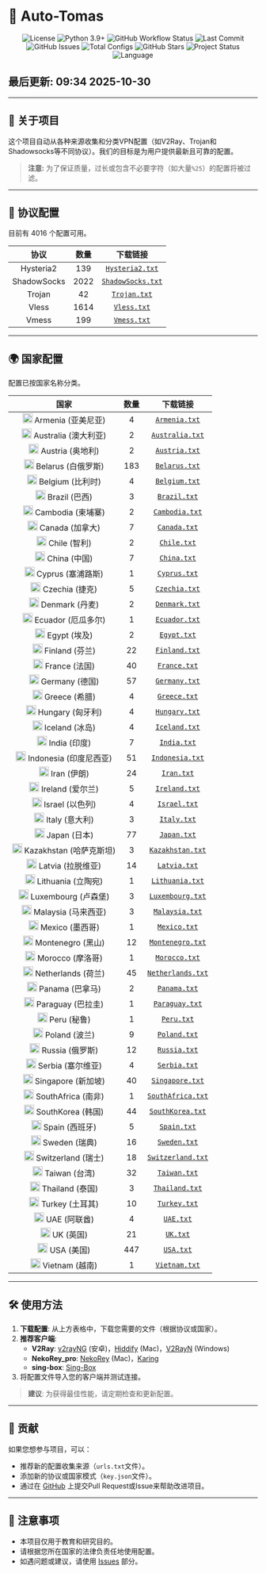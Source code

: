# 🚀 Auto-Tomas

<p align="center">
  <img src="https://img.shields.io/github/license/areyrteuurt/Auto-Tomas?style=flat-square&color=blue" alt="License" />
  <img src="https://img.shields.io/badge/python-3.9%2B-3776AB?style=flat-square&logo=python" alt="Python 3.9+" />
  <img src="https://img.shields.io/github/actions/workflow/status/areyrteuurt/Auto-Tomas/scraper.yml?style=flat-square" alt="GitHub Workflow Status" />
  <img src="https://img.shields.io/github/last-commit/areyrteuurt/Auto-Tomas?style=flat-square" alt="Last Commit" />
  <br>
  <img src="https://img.shields.io/github/issues/areyrteuurt/Auto-Tomas?style=flat-square" alt="GitHub Issues" />
  <img src="https://img.shields.io/badge/Configs-4016-blue?style=flat-square" alt="Total Configs" />
  <img src="https://img.shields.io/github/stars/areyrteuurt/Auto-Tomas?style=social" alt="GitHub Stars" />
  <img src="https://img.shields.io/badge/status-active-brightgreen?style=flat-square" alt="Project Status" />
  <img src="https://img.shields.io/badge/language-中文%20%26%20English-007EC6?style=flat-square" alt="Language" />
</p>

## 最后更新: 09:34 2025-10-30

---

## 📖 关于项目
这个项目自动从各种来源收集和分类VPN配置（如V2Ray、Trojan和Shadowsocks等不同协议）。我们的目标是为用户提供最新且可靠的配置。

> **注意:** 为了保证质量，过长或包含不必要字符（如大量`%25`）的配置将被过滤。

---

## 📁 协议配置
目前有 4016 个配置可用。

<div align="center">

| 协议 | 数量 | 下载链接 |
|:-------:|:-----:|:------------:|
| Hysteria2 | 139 | [`Hysteria2.txt`](https://raw.githubusercontent.com/areyrteuurt/Auto-Tomas/refs/heads/main/configs/protocols/Hysteria2.txt) |
| ShadowSocks | 2022 | [`ShadowSocks.txt`](https://raw.githubusercontent.com/areyrteuurt/Auto-Tomas/refs/heads/main/configs/protocols/ShadowSocks.txt) |
| Trojan | 42 | [`Trojan.txt`](https://raw.githubusercontent.com/areyrteuurt/Auto-Tomas/refs/heads/main/configs/protocols/Trojan.txt) |
| Vless | 1614 | [`Vless.txt`](https://raw.githubusercontent.com/areyrteuurt/Auto-Tomas/refs/heads/main/configs/protocols/Vless.txt) |
| Vmess | 199 | [`Vmess.txt`](https://raw.githubusercontent.com/areyrteuurt/Auto-Tomas/refs/heads/main/configs/protocols/Vmess.txt) |
</div>

---


## 🌍 国家配置
配置已按国家名称分类。

<div align="center">

| 国家 | 数量 | 下载链接 |
|:----:|:-----:|:------------:|
| <img src="https://flagcdn.com/w20/am.png" width="20" alt="Armenia flag">  Armenia (亚美尼亚) | 4 | [`Armenia.txt`](https://raw.githubusercontent.com/areyrteuurt/Auto-Tomas/refs/heads/main/configs/countries/Armenia.txt) |
| <img src="https://flagcdn.com/w20/au.png" width="20" alt="Australia flag">  Australia (澳大利亚) | 2 | [`Australia.txt`](https://raw.githubusercontent.com/areyrteuurt/Auto-Tomas/refs/heads/main/configs/countries/Australia.txt) |
| <img src="https://flagcdn.com/w20/at.png" width="20" alt="Austria flag">  Austria (奥地利) | 2 | [`Austria.txt`](https://raw.githubusercontent.com/areyrteuurt/Auto-Tomas/refs/heads/main/configs/countries/Austria.txt) |
| <img src="https://flagcdn.com/w20/by.png" width="20" alt="Belarus flag">  Belarus (白俄罗斯) | 183 | [`Belarus.txt`](https://raw.githubusercontent.com/areyrteuurt/Auto-Tomas/refs/heads/main/configs/countries/Belarus.txt) |
| <img src="https://flagcdn.com/w20/be.png" width="20" alt="Belgium flag">  Belgium (比利时) | 4 | [`Belgium.txt`](https://raw.githubusercontent.com/areyrteuurt/Auto-Tomas/refs/heads/main/configs/countries/Belgium.txt) |
| <img src="https://flagcdn.com/w20/br.png" width="20" alt="Brazil flag">  Brazil (巴西) | 3 | [`Brazil.txt`](https://raw.githubusercontent.com/areyrteuurt/Auto-Tomas/refs/heads/main/configs/countries/Brazil.txt) |
| <img src="https://flagcdn.com/w20/kh.png" width="20" alt="Cambodia flag">  Cambodia (柬埔寨) | 2 | [`Cambodia.txt`](https://raw.githubusercontent.com/areyrteuurt/Auto-Tomas/refs/heads/main/configs/countries/Cambodia.txt) |
| <img src="https://flagcdn.com/w20/ca.png" width="20" alt="Canada flag">  Canada (加拿大) | 7 | [`Canada.txt`](https://raw.githubusercontent.com/areyrteuurt/Auto-Tomas/refs/heads/main/configs/countries/Canada.txt) |
| <img src="https://flagcdn.com/w20/cl.png" width="20" alt="Chile flag">  Chile (智利) | 2 | [`Chile.txt`](https://raw.githubusercontent.com/areyrteuurt/Auto-Tomas/refs/heads/main/configs/countries/Chile.txt) |
| <img src="https://flagcdn.com/w20/cn.png" width="20" alt="China flag">  China (中国) | 7 | [`China.txt`](https://raw.githubusercontent.com/areyrteuurt/Auto-Tomas/refs/heads/main/configs/countries/China.txt) |
| <img src="https://flagcdn.com/w20/cy.png" width="20" alt="Cyprus flag">  Cyprus (塞浦路斯) | 1 | [`Cyprus.txt`](https://raw.githubusercontent.com/areyrteuurt/Auto-Tomas/refs/heads/main/configs/countries/Cyprus.txt) |
| <img src="https://flagcdn.com/w20/cz.png" width="20" alt="Czechia flag">  Czechia (捷克) | 5 | [`Czechia.txt`](https://raw.githubusercontent.com/areyrteuurt/Auto-Tomas/refs/heads/main/configs/countries/Czechia.txt) |
| <img src="https://flagcdn.com/w20/dk.png" width="20" alt="Denmark flag">  Denmark (丹麦) | 2 | [`Denmark.txt`](https://raw.githubusercontent.com/areyrteuurt/Auto-Tomas/refs/heads/main/configs/countries/Denmark.txt) |
| <img src="https://flagcdn.com/w20/ec.png" width="20" alt="Ecuador flag">  Ecuador (厄瓜多尔) | 1 | [`Ecuador.txt`](https://raw.githubusercontent.com/areyrteuurt/Auto-Tomas/refs/heads/main/configs/countries/Ecuador.txt) |
| <img src="https://flagcdn.com/w20/eg.png" width="20" alt="Egypt flag">  Egypt (埃及) | 2 | [`Egypt.txt`](https://raw.githubusercontent.com/areyrteuurt/Auto-Tomas/refs/heads/main/configs/countries/Egypt.txt) |
| <img src="https://flagcdn.com/w20/fi.png" width="20" alt="Finland flag">  Finland (芬兰) | 22 | [`Finland.txt`](https://raw.githubusercontent.com/areyrteuurt/Auto-Tomas/refs/heads/main/configs/countries/Finland.txt) |
| <img src="https://flagcdn.com/w20/fr.png" width="20" alt="France flag">  France (法国) | 40 | [`France.txt`](https://raw.githubusercontent.com/areyrteuurt/Auto-Tomas/refs/heads/main/configs/countries/France.txt) |
| <img src="https://flagcdn.com/w20/de.png" width="20" alt="Germany flag">  Germany (德国) | 57 | [`Germany.txt`](https://raw.githubusercontent.com/areyrteuurt/Auto-Tomas/refs/heads/main/configs/countries/Germany.txt) |
| <img src="https://flagcdn.com/w20/gr.png" width="20" alt="Greece flag">  Greece (希腊) | 4 | [`Greece.txt`](https://raw.githubusercontent.com/areyrteuurt/Auto-Tomas/refs/heads/main/configs/countries/Greece.txt) |
| <img src="https://flagcdn.com/w20/hu.png" width="20" alt="Hungary flag">  Hungary (匈牙利) | 4 | [`Hungary.txt`](https://raw.githubusercontent.com/areyrteuurt/Auto-Tomas/refs/heads/main/configs/countries/Hungary.txt) |
| <img src="https://flagcdn.com/w20/is.png" width="20" alt="Iceland flag">  Iceland (冰岛) | 4 | [`Iceland.txt`](https://raw.githubusercontent.com/areyrteuurt/Auto-Tomas/refs/heads/main/configs/countries/Iceland.txt) |
| <img src="https://flagcdn.com/w20/in.png" width="20" alt="India flag">  India (印度) | 7 | [`India.txt`](https://raw.githubusercontent.com/areyrteuurt/Auto-Tomas/refs/heads/main/configs/countries/India.txt) |
| <img src="https://flagcdn.com/w20/id.png" width="20" alt="Indonesia flag">  Indonesia (印度尼西亚) | 51 | [`Indonesia.txt`](https://raw.githubusercontent.com/areyrteuurt/Auto-Tomas/refs/heads/main/configs/countries/Indonesia.txt) |
| <img src="https://flagcdn.com/w20/ir.png" width="20" alt="Iran flag">  Iran (伊朗) | 24 | [`Iran.txt`](https://raw.githubusercontent.com/areyrteuurt/Auto-Tomas/refs/heads/main/configs/countries/Iran.txt) |
| <img src="https://flagcdn.com/w20/ie.png" width="20" alt="Ireland flag">  Ireland (爱尔兰) | 5 | [`Ireland.txt`](https://raw.githubusercontent.com/areyrteuurt/Auto-Tomas/refs/heads/main/configs/countries/Ireland.txt) |
| <img src="https://flagcdn.com/w20/il.png" width="20" alt="Israel flag">  Israel (以色列) | 4 | [`Israel.txt`](https://raw.githubusercontent.com/areyrteuurt/Auto-Tomas/refs/heads/main/configs/countries/Israel.txt) |
| <img src="https://flagcdn.com/w20/it.png" width="20" alt="Italy flag">  Italy (意大利) | 3 | [`Italy.txt`](https://raw.githubusercontent.com/areyrteuurt/Auto-Tomas/refs/heads/main/configs/countries/Italy.txt) |
| <img src="https://flagcdn.com/w20/jp.png" width="20" alt="Japan flag">  Japan (日本) | 77 | [`Japan.txt`](https://raw.githubusercontent.com/areyrteuurt/Auto-Tomas/refs/heads/main/configs/countries/Japan.txt) |
| <img src="https://flagcdn.com/w20/kz.png" width="20" alt="Kazakhstan flag">  Kazakhstan (哈萨克斯坦) | 3 | [`Kazakhstan.txt`](https://raw.githubusercontent.com/areyrteuurt/Auto-Tomas/refs/heads/main/configs/countries/Kazakhstan.txt) |
| <img src="https://flagcdn.com/w20/lv.png" width="20" alt="Latvia flag">  Latvia (拉脱维亚) | 14 | [`Latvia.txt`](https://raw.githubusercontent.com/areyrteuurt/Auto-Tomas/refs/heads/main/configs/countries/Latvia.txt) |
| <img src="https://flagcdn.com/w20/lt.png" width="20" alt="Lithuania flag">  Lithuania (立陶宛) | 1 | [`Lithuania.txt`](https://raw.githubusercontent.com/areyrteuurt/Auto-Tomas/refs/heads/main/configs/countries/Lithuania.txt) |
| <img src="https://flagcdn.com/w20/lu.png" width="20" alt="Luxembourg flag">  Luxembourg (卢森堡) | 3 | [`Luxembourg.txt`](https://raw.githubusercontent.com/areyrteuurt/Auto-Tomas/refs/heads/main/configs/countries/Luxembourg.txt) |
| <img src="https://flagcdn.com/w20/my.png" width="20" alt="Malaysia flag">  Malaysia (马来西亚) | 3 | [`Malaysia.txt`](https://raw.githubusercontent.com/areyrteuurt/Auto-Tomas/refs/heads/main/configs/countries/Malaysia.txt) |
| <img src="https://flagcdn.com/w20/mx.png" width="20" alt="Mexico flag">  Mexico (墨西哥) | 1 | [`Mexico.txt`](https://raw.githubusercontent.com/areyrteuurt/Auto-Tomas/refs/heads/main/configs/countries/Mexico.txt) |
| <img src="https://flagcdn.com/w20/me.png" width="20" alt="Montenegro flag">  Montenegro (黑山) | 12 | [`Montenegro.txt`](https://raw.githubusercontent.com/areyrteuurt/Auto-Tomas/refs/heads/main/configs/countries/Montenegro.txt) |
| <img src="https://flagcdn.com/w20/ma.png" width="20" alt="Morocco flag">  Morocco (摩洛哥) | 1 | [`Morocco.txt`](https://raw.githubusercontent.com/areyrteuurt/Auto-Tomas/refs/heads/main/configs/countries/Morocco.txt) |
| <img src="https://flagcdn.com/w20/nl.png" width="20" alt="Netherlands flag">  Netherlands (荷兰) | 45 | [`Netherlands.txt`](https://raw.githubusercontent.com/areyrteuurt/Auto-Tomas/refs/heads/main/configs/countries/Netherlands.txt) |
| <img src="https://flagcdn.com/w20/pa.png" width="20" alt="Panama flag">  Panama (巴拿马) | 2 | [`Panama.txt`](https://raw.githubusercontent.com/areyrteuurt/Auto-Tomas/refs/heads/main/configs/countries/Panama.txt) |
| <img src="https://flagcdn.com/w20/py.png" width="20" alt="Paraguay flag">  Paraguay (巴拉圭) | 1 | [`Paraguay.txt`](https://raw.githubusercontent.com/areyrteuurt/Auto-Tomas/refs/heads/main/configs/countries/Paraguay.txt) |
| <img src="https://flagcdn.com/w20/pe.png" width="20" alt="Peru flag">  Peru (秘鲁) | 1 | [`Peru.txt`](https://raw.githubusercontent.com/areyrteuurt/Auto-Tomas/refs/heads/main/configs/countries/Peru.txt) |
| <img src="https://flagcdn.com/w20/pl.png" width="20" alt="Poland flag">  Poland (波兰) | 9 | [`Poland.txt`](https://raw.githubusercontent.com/areyrteuurt/Auto-Tomas/refs/heads/main/configs/countries/Poland.txt) |
| <img src="https://flagcdn.com/w20/ru.png" width="20" alt="Russia flag">  Russia (俄罗斯) | 12 | [`Russia.txt`](https://raw.githubusercontent.com/areyrteuurt/Auto-Tomas/refs/heads/main/configs/countries/Russia.txt) |
| <img src="https://flagcdn.com/w20/rs.png" width="20" alt="Serbia flag">  Serbia (塞尔维亚) | 4 | [`Serbia.txt`](https://raw.githubusercontent.com/areyrteuurt/Auto-Tomas/refs/heads/main/configs/countries/Serbia.txt) |
| <img src="https://flagcdn.com/w20/sg.png" width="20" alt="Singapore flag">  Singapore (新加坡) | 40 | [`Singapore.txt`](https://raw.githubusercontent.com/areyrteuurt/Auto-Tomas/refs/heads/main/configs/countries/Singapore.txt) |
| <img src="https://flagcdn.com/w20/za.png" width="20" alt="SouthAfrica flag">  SouthAfrica (南非) | 1 | [`SouthAfrica.txt`](https://raw.githubusercontent.com/areyrteuurt/Auto-Tomas/refs/heads/main/configs/countries/SouthAfrica.txt) |
| <img src="https://flagcdn.com/w20/kr.png" width="20" alt="SouthKorea flag">  SouthKorea (韩国) | 44 | [`SouthKorea.txt`](https://raw.githubusercontent.com/areyrteuurt/Auto-Tomas/refs/heads/main/configs/countries/SouthKorea.txt) |
| <img src="https://flagcdn.com/w20/es.png" width="20" alt="Spain flag">  Spain (西班牙) | 5 | [`Spain.txt`](https://raw.githubusercontent.com/areyrteuurt/Auto-Tomas/refs/heads/main/configs/countries/Spain.txt) |
| <img src="https://flagcdn.com/w20/se.png" width="20" alt="Sweden flag">  Sweden (瑞典) | 16 | [`Sweden.txt`](https://raw.githubusercontent.com/areyrteuurt/Auto-Tomas/refs/heads/main/configs/countries/Sweden.txt) |
| <img src="https://flagcdn.com/w20/ch.png" width="20" alt="Switzerland flag">  Switzerland (瑞士) | 18 | [`Switzerland.txt`](https://raw.githubusercontent.com/areyrteuurt/Auto-Tomas/refs/heads/main/configs/countries/Switzerland.txt) |
| <img src="https://flagcdn.com/w20/tw.png" width="20" alt="Taiwan flag">  Taiwan (台湾) | 32 | [`Taiwan.txt`](https://raw.githubusercontent.com/areyrteuurt/Auto-Tomas/refs/heads/main/configs/countries/Taiwan.txt) |
| <img src="https://flagcdn.com/w20/th.png" width="20" alt="Thailand flag">  Thailand (泰国) | 3 | [`Thailand.txt`](https://raw.githubusercontent.com/areyrteuurt/Auto-Tomas/refs/heads/main/configs/countries/Thailand.txt) |
| <img src="https://flagcdn.com/w20/tr.png" width="20" alt="Turkey flag">  Turkey (土耳其) | 10 | [`Turkey.txt`](https://raw.githubusercontent.com/areyrteuurt/Auto-Tomas/refs/heads/main/configs/countries/Turkey.txt) |
| <img src="https://flagcdn.com/w20/ae.png" width="20" alt="UAE flag">  UAE (阿联酋) | 4 | [`UAE.txt`](https://raw.githubusercontent.com/areyrteuurt/Auto-Tomas/refs/heads/main/configs/countries/UAE.txt) |
| <img src="https://flagcdn.com/w20/gb.png" width="20" alt="UK flag">  UK (英国) | 21 | [`UK.txt`](https://raw.githubusercontent.com/areyrteuurt/Auto-Tomas/refs/heads/main/configs/countries/UK.txt) |
| <img src="https://flagcdn.com/w20/us.png" width="20" alt="USA flag">  USA (美国) | 447 | [`USA.txt`](https://raw.githubusercontent.com/areyrteuurt/Auto-Tomas/refs/heads/main/configs/countries/USA.txt) |
| <img src="https://flagcdn.com/w20/vn.png" width="20" alt="Vietnam flag">  Vietnam (越南) | 1 | [`Vietnam.txt`](https://raw.githubusercontent.com/areyrteuurt/Auto-Tomas/refs/heads/main/configs/countries/Vietnam.txt) |
</div>

---


## 🛠️ 使用方法
1. **下载配置**: 从上方表格中，下载您需要的文件（根据协议或国家）。
2. **推荐客户端**:
   - **V2Ray**: [v2rayNG](https://github.com/2dust/v2rayNG) (安卓)，[Hiddify](https://github.com/hiddify/hiddify-app/releases) (Mac)，[V2RayN](https://github.com/2dust/v2rayN/releases) (Windows)
   - **NekoRey_pro**: [NekoRey](https://github.com/Mahdi-zarei/nekoray/releases) (Mac)，[Karing](https://github.com/KaringX/karing/releases)
   - **sing-box**: [Sing-Box](https://github.com/SagerNet/sing-box/releases)
3. 将配置文件导入您的客户端并测试连接。

> **建议**: 为获得最佳性能，请定期检查和更新配置。

---

## 🤝 贡献
如果您想参与项目，可以：
- 推荐新的配置收集来源（`urls.txt`文件）。
- 添加新的协议或国家模式（`key.json`文件）。
- 通过在 [GitHub](https://github.com/areyrteuurt/Auto-Tomas) 上提交Pull Request或Issue来帮助改进项目。

---

## 📢 注意事项
- 本项目仅用于教育和研究目的。
- 请根据您所在国家的法律负责任地使用配置。
- 如遇问题或建议，请使用 [Issues](https://github.com/areyrteuurt/Auto-Tomas/issues) 部分。
